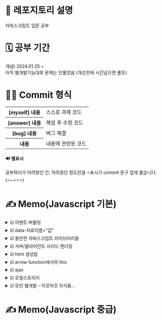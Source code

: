 # 📢 레포지토리 설명
자바스크립트 입문 공부

# 🗓️ 공부 기간
개념) 2024.01.25 ~<br/>
아직 웹개발기능대회 문제는 안풀었음 (개강전에 시간남으면 풀듯)

# 👩‍💻 Commit 형식
<table>
  <tr>
    <th>[myself] 내용</th>
    <td>스스로 과제 코드</td>
  </tr>
  <tr>
    <th>[answer] 내용</th>
    <td>해설 후 수정 코드</td>
  </tr>
  <tr>
    <th>[bug] 내용</th>
    <td>버그 해결</td>
  </tr>
  <tr>
    <th>내용</th>
    <td>내용에 관련된 코드</td>
  </tr>
</table>

#### 🔊 별표시 
공부하다가 어려웠던 건, 어려웠던 정도만큼 ⭐표시가 commit 문구 앞에 붙습니다. (⭐~⭐⭐⭐)

# ✍️ Memo(Javascript 기본)
<details>
<summary>☑️ 이벤트 버블링</summary>
<br/>

자바스크립트에서 이벤트 버블링은 항상 일어납니다.
```
<div class="black-bg">  <!-- 이거도 클릭한거임 -->
  <div class="white-bg">  <!-- 이거도 클릭한거임 -->
    <h4>로그인하세요</h4>  <!-- 이거 클릭하면 -->
  </div>
</div>
```

#### ✔️ 유용한 이벤트 관련 함수들<br/>
e.target; // 유저가 실제로 클릭한 html요소를 알려줌<br/>
e.currentTarget; // 이벤트리스너가 달린곳을 알려줌(this; 사용과 똑같음)<br/>
e.preventDefault(); // 클릭이 되지 않은 것처럼 동작하게 해줌(폼에서 유용)<br/>
e.stopProgation(); // 상위요소로 가는 이벤트 버블링을 막아줌<br/>
</details>

<details>
  <summary>☑️ data-자료이름="값"</summary><br/>

  html태그에 몰래 정보를 숨기는 기능이다.
  ```
  <li class="tab-button" data-id="0">Products</li>

  // 숨겼던 자료 출력은 셀렉터.dataset.자료이름
  document.getElementsByClassName('tab-button')[0].dataset.id
  ```
</details>
<details>
<summary>☑️ 쓸만한 자바스크립트 라이브러리들</summary><br/>
1. Swiper<br/>
- 캐러셀의 경우, 직접만들어도 되지만, 좀 이쁘게 또는 쉽게 여러기능을 만들고 쉽다면 Swiper 라이브러리를 써도 됨<br/><br/>
2. Chart.js<br/>
- 웹페이지에 차트를 만들고 싶으면 쓰면 됨<br/><br/>
3. Animate On Scroll<br/>
- 스크롤 내리면 요소가 서서히 등장하는 애니메이션을 만들고 싶을 때 쓰면 됨<br/><br/>
4. EmailJS<br/>
- 원래 이메일 전송은 서버가 해야하지만, Gmail이런거 서버를 잠깐 빌리면 자바스크립트만으로 이메일 전송 가능<br/>
- user가 내 이메일 계정으로 이메일 전송도 가능하고, 내 이메일 계정으로 남에게 이메일 전송도 가능함<br/>
<br/>
5. Lodash<br/>
- array, object, 문자, 숫자 자료를 다루기 편해지는 기본함수들 제공
<br/><br/>
6. React/Vue<br/>
- 페이지가 너무 많아서 UI재활용이 자주 필요한 사이트나, 모바일 앱처럼 페이지 이동 없이 동작하는 Single Page Application을 만들 때 유용한 자바스크립트 라이브러리<br/>
<br/>
7. Fullpage.js<br/>
- 웹페이지를 ppt처럼 만들어줌(하지만 이런 UI는 유행이 지남) <br/>
<br/>
8. Hammer.js<br/>
- 터치랑 마우스클릭을 동시에 구현해놓은 기능도 포함된 라이브러리<br/>
- 브라우저간 호환성도 잡아줌<br/>
- 이벤트리스너 6개말고 1개만 필요<br/>
- 스와이프, pinch, rotate 이벤트리스너도 제공<br/>
</details>

<details>
  <summary>☑️ 서버/클라이언트 사이드 렌더링</summary>
  <br/>
  서버에서 html파일을 user에게 보낼 때, 방법이 두가지가 있습니다.<br/>
  1. SSR: html파일을 이미 서버에서 다 완성해서 보냄, 서버가 쫌 귀찮음<br/>
  2. CSR: 서버에서 클라이언트에게 '텅 빈 html파일 + 데이터'를 보냄 --> html을 완성시키는 걸 js에게 시킴 --> user의 브라우저에서 일하는 js는 이리저리 일해서 html파일을 채우게 됨<br/>
</details>

<details>
  <summary>☑️ html 생성법</summary><br/>
  방법1은 코드가 너무 길고 복잡하기 때문에, 특별한 이유가 없으면 2번 방법을 씁니다(1번이 아주 미세하게 빠르게 동작함). <br/><br/>
  방법1)<br/>

  ```
    let a = document.createElement('p'); 
    a.innerHTML = '안녕'; 
    document.querySelector('#test').appendChild(a); 
  ```

  방법2)<br/>

  ```
    let a = '<p>안녕</p>';
    document.querySelector('#test').insertAdjacentHTML('beforeend', a);
  ```
</details>

<details>
  <summary>☑️ arrow function에서의 this</summary>
  <br/>
  - arrow function안에서 this를 사용하면, 바깥에 있던 this를 그대로 가져다씀<br/>
  - 반면, function안에서 this를 사용하면, this가 알맞게 재정의됨<br/>
  
</details>

<details>
<summary>☑️ ajax</summary>
<br/>
✔️ API 문서<br/>
서버 개발자들은 가끔 API문서를 작성합니다. 이 경로(url)로 GET요청하면, 이런 데이터 보내준다는 설명들이 적혀있는게 API 문서입니다.
이런거보고 여러분들이 서버랑 통신하면 됩니다.<br/><br/>

✔️ ajax란?<br/>
서버에 GET/POST 요청을 할 때 새로고침 없이 데이터를 주고받을 수 있게 도와주는 간단한 브라우저 기능을 AJAX라고 합니다.
AJAX를 사용하면, 새로고침 없이도 쇼핑몰 상품을 더 가져올 수 있고, 새로고침 없이도 댓글을 서버로 전송할 수도 있고..그렇습니다. (근데 요새는 다 Axios쓴다고 함, Axios는 Ajax보다 더 편리하고 간결한 HTTP 요청 처리를 위한 라이브러리로, 브라우저와 Node.js에서 모두 사용할 수 있습니다.)
<br/>

✔️ 제이쿼리로 get요청<br/>
```
$.get('https://codingapple1.github.io/hello.txt213')
  .done(function(data) {
    console.log(data); // 성공 시
  })
  .fail(function() {
    console.log('실패함'); // ajax 실패시 특정 코드 실행하고 싶으면
  })
```

✔️ fetch<br/>
```
fetch('https://codingapple1.github.io/price.json')
  .then(res => res.json())
  .then(function(data){
    console.log(data)
  })
  .catch(function(error){
    console.log('실패함')
  });
```
생자바스크립트의 경우에는 fetch같은 걸 사용해서 AJAX요청이 가능합니다. fetch함수는 Edge 브라우저 이상에서만 동작합니다. 제이쿼리를 썼을때보다 코드 한줄이 더 필요한데, 그 이유는 제이쿼리를 썼을때는 알아서 object데이터를 JSON으로 바꿔서 전송해줬는데, 생자바스크립트의 경우 그렇기 않기 때문입니다. 
<br/>
jQuery의 $.get() 이런 건, JSON으로 자료가 도착하면 알아서 array/object자료로 바꿔줍니다. 그러나, 기본함수 fetch()같은 건, JSON으로 자료가 도착하면 알아서 array/object 자료로 바꿔주지 않습니다. 그래서 fetch()로 가져온 결과를 array/object로 바꾸고 싶으면 res.json()이런 코드 한 줄 추가하면 됩니다. 그게 귀찮으면 jQuery나 axios이런 라이브러리 설치하면 ajax가 약간 더 간편해집니다.
<br/>

✔️ Ajax와 Fetch와 Axios 차이점 비교해보기<br/>
작업을 하다보면, 클라이언트와 서버간의 데이터를 주고 받기 위해서 HTTP통신을 하게 됩니다. 비동기 HTTP 통신에 쓰이는 Ajax, Axios, Fetch의 차이점을 알아봅시다. <br/>
<table>
  <tr>
    <th>Ajax</th>
    <td>
      Asyncchronous Javascript And XML의 약어로, 말 그대로 javascript를 사용한 비동기 HTTP 통신 기술입니다. 비동기적 통신으로 인해 페이지 전체를 로딩하지 않고(항상 새로고침 안하고) 일부분만 갱신할 수 있습니다. 그리고 ajax를 더 편리하게 jquery로 사용할 수 있어서 묶어서 사용할때가 많다. 그래서 같이 묶여서 불릴때가 있는데, 절대 같은건 아니라는거~
    </td>
  </tr>
  <tr>
    <th>Axios</th>
    <td>fetch보다 훨씬 쓰기 편하고 기능(옵션)들이 많이 들어있다. JSON 변환 과정도 빠져서 매우 편리하다. 크로스 호환성도 좋다. 단, 내장 라이브러리가 아니기 때문에 별도의 설치가 필요하다.</td>
  </tr>
  <tr>
    <th>Fetch</th>
    <td>ES6부터 들어가게 된 Javascript 내장 라이브러리이다. 내장 라이브러리라서 별도의 설치(import)가 필요없다. 그리고 Promise기반으로 만들어졌다. Promise기반이다보니, 데이터를 다루기 편하다. 그러나 Axios에 비해 기능들이 부족하고, JSON으로 변환을 해주어야 하는 과정이 생기고, 지원하지 않는 브라우저가 있고(IE11), 네트워크 에러 발생 시, timeout 옵션이 없어 기다려야한다는 단점들이 있다.</td>
  </tr>
</table>
</details>

<details>
<summary>☑️ 로컬스토리지</summary><br/>
장바구니같은 기능을 만들때 사용할겁니다..유저가 구매 버튼을 누르면 그 상품명을 어딘가 저장하면 끝인데 실제 서비스였으면 서버로 보내서 DB이런데 저장하는게 좋겠지만, 우리는 서버같은게 없기 때문에 브라우저 저장공간을 이용해봅시다.<br/><br/>
- 브라우저 안에 몰래 데이터 저장기능, 서버가 없다면 로컬스토리지로 데이터 저장 가능!<br/>
- 데이터를 반영구적으로 저장할 수 있는 방법(브라우저 안의 저장공간 이용)<br/>
- 저장공간 위치: 개발자도구 --> Application --> 다양한 저장 공간들이 Application에 존재
  <table>
    <tr>
      <th>localStorage, sessionStorage</th>
      <td>key와 value형태로 저장 가능<br/>단, 5MB의 문자/숫자만 저장 가능(그러나 JSON형태로 바꾸면 localStorag에 array, object형태로 저장 가능)
      <br/>로컬스토리지와 다르게, 세션은 브라우저를 껏다 키면 정보가 날아감. 즉, localStorage는 사이트를 재접속해도 유지되나, sessionStorage는 사이트를 나가면 자동 삭제된다.<br/>참고로, 데이터 수정 과정이 까다로우니 싫으면 서버를 만들던가 하셈..
      </td>
    </tr>
    <tr>
      <th>IndexedDB</th>
      <td>데이터가 크고 복잡할 경우 or 구조화된 대용량 데이터 저장 시</td>
    </tr>
    <tr>
      <th>Cookies</th>
      <td>유저의 인정 정보를 저장하고 싶을 때 (보통 로그인 정보를 저장함)</td>
    </tr>
    <tr>
      <th>Cache Storage</th>
      <td>html/css/js파일을 저장하는 곳<br/>
      우리가 웹사이트를 접속했을 때, html/css/js파일을 매번 새로 다운받는게 아니라, 하드에 몰래 저장해놓고 가져다가 쓰고 싶을 때 사용함
      </td>
    </tr>
  </table>
</details>
<details>
  <summary>☑️ 모던 웹개발 - 이것저것 지식들...</summary><br/>
  <table>
    <tr>
      <th width="200px">라이브러리</th>
      <td>
        - 코딩을 편하게 하려고 남들이 만들어놓은 코드들을 뜻함<br/>
        - 자바스크립트 기본 문법 자체가 별로여서, 옛날까지만 해도 JavaScript library를 굉장히 많이 이용했음(지금 더 심해짐)<br/> 
      </td>
    </tr>
    <tr>
      <th>npm</th>
      <td>
        - npm을 사용하면 쉽게 js라이브러리 설치/수정/삭제가 가능함<br/>
        - 번들링툴(ex. webpack)을 사용하면, 라이브러리안에서 안쓰는 코드같은걸 삭제해줘서 필요없는 용량같은 걸 획기적으로 줄일 수 있음<br>
        - npm은 패키지 매니저로, js라이브러리 관리를 도와줍니다. <br/>
        - 터미널에 "npm install 라이브러리명"이런식으로 입력하면 바로 라이브러리 설치가 가능함<br/>
        - node.js 설치하면 자동으로 npm 따라옴
      </td>
    </tr>
    <tr>
      <th>node.js</th>
      <td>
        - 자바스크립트 코드는 원래 웹브라우저 안에서만 사용할 수 있는데, 근데 그걸 브라우저를 키지 않고도 PC아무데서나, 자바스크립트 파일을 실행할 수 있게 도와주는 자바스크립트 실행 엔진이 node.js입니다. 그러면 터미널에서 "node index.js"이런식으로 실행해도 js가 바로 실행됩니다.
      </td>
    </tr>
    <tr>
      <th>bundling tool</th>
      <td>
        - npm으로 설치한 라이브러리들은 모두 node_modules라는 폴더에 추가가 되는데, 여기에 있는 라이브러리를 파일에서 가져다가 쓰고 싶다면, "import * as 어쩌구 from 'mysql'"이런식으로 불러다가 사용 가능합니다. <br/>
        - 이때, 번들링툴(TURBOPACK/VITE/rollup.js/webpack/PARCEL)을 사용하면 js파일들을 하나로 합쳐줍니다. 그러면 나중에 배포도 쉬워지고, 자바스크립트 안에서 내가 쓰는 코드만 추려서 합쳐주기 때문에 전체 파일 용량을 줄여줌..<br/>
        - 또한, .ts/.vue/.jsx등으로 개발한 것들도 모두 .js로 변환해줘서 굳굳<br/>
        - 최신 자바스크립트 문법들을 호환성 좋은 문법들로 바꿔주기도 함<br/>
      </td>
    </tr>
    <tr>
      <th>build</th>
      <td>
        - 라이브러리를 이것저것 설치해서 개발이 끝났다면, 번들링 툴을 사용해서 파일을 하나로 합쳐야 합니다. 그러면 작업 터미널에서 "npm run build"라고 입력하면 됩니다. 그러면 dist폴더가 생성되고, 합쳐진 걸 서버에 올리거나 그러면 웹개발 끝입니다.
      </td>
    </tr>
    <tr>
      <th>SPA</th>
      <td>
        - 요새 많이 사용하는 자바스크립트 라이브러리들..(Vue/Svelte/React/Angular) => 이런걸 가져다가 쓰면 Single Page Application을 만들 수 있습니다. <br/>
        - spa란, 모바일 앱처럼 새로고침 없이 부드럽게 동작하는 사이트!<br/>
        - html 생성과 변경이 매우 쉬워짐<br/>
        - html생성과 조작을 자바스크립트로 하는 걸, client side rendering이라고 함
      </td>
    </tr>
    <tr>
      <th>State Management</th>
      <td>
        - SPA 라이브러리들의 단점이 있는데 바로, 수많은 변수관리가 어렵다는 점입니다.. <br/>
        - 변수들을 관리하는 행위를 state management라고 합니다. <br/>
        - 이걸 쉽게 도와주는 외부 라이브러리들(redux/recoil/mobx/zustand/jotai)을 설치해서 해결 가능합니다.<br/>
      </td>
    </tr>
    <tr>
      <th>Server Side Rendering</th>
      <td>
        - 실은 이 라이브러리들(Vue/Svelte/React/Angular)의 심각한 단점이 존재하는데, 바로 첫번째는 웹페이지들을 구글검색결과에 노출시키는게 어렵다는 점입니다. 두번째는 자바스크립트 파일 사이즈가 너무 커져서 첫페이지의 로딩 시간이 끔찍하다는 점입니다. => SSR로 해결 가능!<br/>
        - SSR이란, HTML을 프론트엔드 자바스크립트 코드로 만드는게 아니라, 서버에서 생성해서 보내주는 방식입니다. 
      </td>
    </tr>
    <tr>
      <th>meta-framework</th>
      <td>
        - "저는 간지나게 리액트문법으로 server side rendering하고 싶은데요?"<br/>
        - 그러면 이런 라이브러리들(Next.js/NuxtJS/Remix/SvelteKit)을 설치해서 가져다가 쓰면 됩니다.<br/>
        - 자바스크립트 문법 하나만으로 간단한 서버까지 만들수도 있고, ssr도 할 수 있어서, 프론트엔드만 하던 사람들도 되게 쉽게 풀스택 개발이 가능하게 만들어주는 라이브러리임.
      </td>
    </tr>
    <tr>
      <th>typescript</th>
      <td>
        - 자바스크립트는 타입을 강제하는게 없어서, 타입 틀려서 발생하는 버그도 봐줍니다..이런것들을 방지하고 싶다면 타스를 쓰세요. <br/>
        - 참고로 .ts파일은 브라우저에서 해석할 수 없어서 bundling tool을 사용해서 나중에 .js로 변환해야합니다.
      </td>
    </tr>
    <tr>
      <th>serverless</th>
      <td>
        - 완전한 웹서비스 하나를 만들고 싶다면, 프론트엔드에서만 코드를 짜서 되는게 아니라, (webpage<-server<-DB)이렇게 서버와 데이터베이스까지 있어야 웹서비스같은 걸 만들 수 있는데, 내가 서버를 만들 줄 모르면 서버를 대신 만들 줄 아는 서비스를 가져다가 쓰면 됩니다. <br/>
        - 유명한 것들: Firebase/supabase/AWS Lambda/PocketBase<br/>
        - 이런걸 쓰면, 회원인증/서버기능/DB저장 이런걸 서버 구현 없이도 가능하게 해줌
      </td>
    </tr>
  </table>
</details>

# ✍️ Memo(Javascript 중급)
